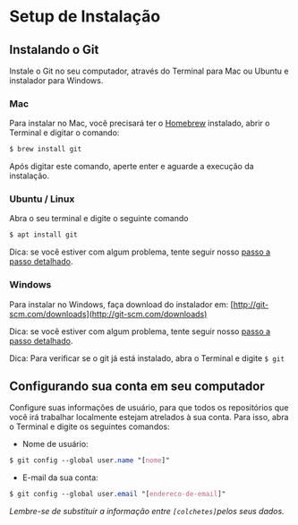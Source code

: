 # Setup de Instalação

## Instalando o Git

Instale o Git no seu computador, através do Terminal para Mac ou Ubuntu e instalador para Windows.

### Mac

Para instalar no Mac, você precisará ter o [Homebrew](https://brew.sh/index_pt-br) instalado, abrir o Terminal e digitar o comando:

```css
$ brew install git
```

Após digitar este comando, aperte enter e aguarde a execução da instalação.

### Ubuntu / Linux

Abra o seu terminal e digite o seguinte comando

```css
$ apt install git
```

Dica: se você estiver com algum problema, tente seguir nosso [passo a passo detalhado](setup-instalacao-linux.md).

### Windows

Para instalar no Windows, faça download do instalador em: [http://git-scm.com/downloads](http://git-scm.com/downloads)

Dica: se você estiver com algum problema, tente seguir nosso [passo a passo detalhado](setup-instalacao-windows.md).

Dica: Para verificar se o git já está instalado, abra o Terminal e digite `$ git`

## Configurando sua conta em seu computador

Configure suas informações de usuário, para que todos os repositórios que você irá trabalhar localmente estejam atrelados à sua conta. Para isso, abra o Terminal e digite os seguintes comandos:

* Nome de usuário:

```css
$ git config --global user.name "[nome]"
```

* E-mail da sua conta:

```css
$ git config --global user.email "[endereco-de-email]"
```

 *Lembre-se de substituir a informação entre `[colchetes]`pelos seus dados.*

